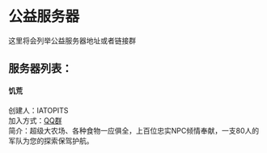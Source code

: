 # 公益服务器

这里将会列举公益服务器地址或者链接群

## 服务器列表：
#### 饥荒
创建人：IATOPITS  
加入方式：[QQ群](http://qm.qq.com/cgi-bin/qm/qr?_wv=1027&k=yBJ6vVb0RuYOYz_8Tfzu1KYC6P-sDS1e&authKey=FdIAOQQ1n9jLilRhAkuDK9uwx4PXxI6Lb7xRJ7GPJSIvWnRnYJIYk%2FWgstfyw2vY&noverify=0&group_code=294072398)  
简介：超级大农场、各种食物一应俱全，上百位忠实NPC倾情奉献，一支80人的军队为您的探索保驾护航。  